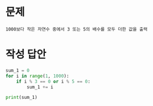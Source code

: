 # 문제
~~~
1000보다 작은 자연수 중에서 3 또는 5의 배수를 모두 더한 값을 출력
~~~
# 작성 답안
~~~python
sum_1 = 0
for i in range(1, 1000):
    if i % 3 == 0 or i % 5 == 0:
        sum_1 += i

print(sum_1)
~~~
